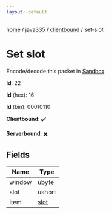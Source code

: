 ```yaml
---
layout: default
---
```


[home](/)  /  [java335](/protocol/java335)  /  [clientbound](/protocol/java335/clientbound)  /  set-slot

# Set slot

Encode/decode this packet in [Sandbox](../../../sandbox/java335#Clientbound.SetSlot)

**Id**: 22

**Id** (hex): 16

**Id** (bin): 00010110

**Clientbound**: ✔️

**Serverbound**: ✖️

## Fields

Name | Type
---|---
window | ubyte
slot | ushort
item | [slot](/protocol/java335/types/slot)

